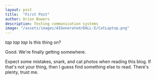 ```yaml
---
layout: post
title:  "First Post"
author: Orion Bowers
description: Testing communication systems   
image: "/assets/images/AIGenerated/DALL-E/CatLaptop.png"
---
```


*tap* *tap* *tap* Is this thing on?

Good. We're finally getting somewhere.

Expect some mistakes, snark, and cat photos when reading this blog. If that's not your thing, then I guess find something else to read. There's plenty, trust me.

